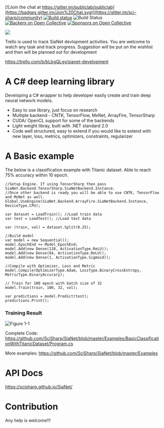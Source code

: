 [![Join the chat at https://gitter.im/publiclab/publiclab](https://badges.gitter.im/Join%20Chat.svg)](https://gitter.im/sci-sharp/community)
[![Build status](https://dev.azure.com/deepakkumarb/SIA/_apis/build/status/SiaNet%20Beta%200.4.1)](https://dev.azure.com/deepakkumarb/SIA/_build/latest?definitionId=4)
![Build Status](https://travis-ci.org/deepakkumar1984/SiaNet.svg?branch=master)
[![Backers on Open Collective](https://opencollective.com/sianet/backers/badge.svg)](#backers) [![Sponsors on Open Collective](https://opencollective.com/sianet/sponsors/badge.svg)](#sponsors) 

[<img src="https://img.shields.io/badge/slack-@siadroid/sianet-green.svg?logo=slack">](https://siadroid.slack.com/messages/CGL4QULPM)

Trello is used to track SiaNet devlopment activities. You are welcome to watch any task and track progress. Suggestion will be put on the wishlist and then will be planned out for development

https://trello.com/b/bLbgQLgy/sianet-development



# A C# deep learning library

Developing a C# wrapper to help developer easily create and train deep neural network models.

* Easy to use library, just focus on research
* Multiple backend - CNTK, TensorFlow, MxNet, ArrayFire, TensorSharp
* CUDA/ OpenCL support for some of the backends
* Light weight libray, built with .NET standard 2.0
* Code well structured, easy to extend if you would like to extend with new layer, loss, metrics, optimizers, constraints, regularizer

# A Basic example
The below is a classification example with Titanic dataset. Able to reach 75% accuracy within 10 epoch. 
```
//Setup Engine. If using TensorSharp then pass SiaNet.Backend.TensorSharp.SiaNetBackend.Instance. 
//Once other backend is ready you will be able to use CNTK, TensorFlow and MxNet as well.
Global.UseEngine(SiaNet.Backend.ArrayFire.SiaNetBackend.Instance, DeviceType.CPU);

var dataset = LoadTrain(); //Load train data
var test = LoadTest(); //Load test data

var (train, val) = dataset.Split(0.25);

//Build model
var model = new Sequential();
model.EpochEnd += Model_EpochEnd;
model.Add(new Dense(128, ActivationType.ReLU));
model.Add(new Dense(64, ActivationType.ReLU));
model.Add(new Dense(1, ActivationType.Sigmoid));

//Compile with Optimizer, Loss and Metric
model.Compile(OptimizerType.Adam, LossType.BinaryCrossEntropy, MetricType.BinaryAccurary);

// Train for 100 epoch with batch size of 32
model.Train(train, 100, 32, val);

var predictions = model.Predict(test);
predictions.Print();
```
### Training Result

![Figure 1-1](https://i.ibb.co/KG87pv4/Titanic-1.png "Figure 1-1")

Complete Code: https://github.com/SciSharp/SiaNet/blob/master/Examples/BasicClassificationWithTitanicDataset/Program.cs

More examples: https://github.com/SciSharp/SiaNet/blob/master/Examples

# API Docs
https://scisharp.github.io/SiaNet/

# Contribution
Any help is welcome!!!
